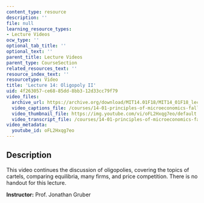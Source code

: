 ```yaml
---
content_type: resource
description: ''
file: null
learning_resource_types:
- Lecture Videos
ocw_type: ''
optional_tab_title: ''
optional_text: ''
parent_title: Lecture Videos
parent_type: CourseSection
related_resources_text: ''
resource_index_text: ''
resourcetype: Video
title: 'Lecture 14: Oligopoly II'
uid: 4f263057-ce68-85dd-8bb3-12d33cc79f79
video_files:
  archive_url: https://archive.org/download/MIT14.01F18/MIT14_01F18_lec14_300k.mp4
  video_captions_file: /courses/14-01-principles-of-microeconomics-fall-2018/2db7d50d56785519b7867457f032fdf2_oFL2Hxqg7eo.vtt
  video_thumbnail_file: https://img.youtube.com/vi/oFL2Hxqg7eo/default.jpg
  video_transcript_file: /courses/14-01-principles-of-microeconomics-fall-2018/534535f1aff601c22fbbe526e53d20ef_oFL2Hxqg7eo.pdf
video_metadata:
  youtube_id: oFL2Hxqg7eo
---
```


Description
-----------

This video continues the discussion of oligopolies, covering the topics of cartels, comparing equilibria, many firms, and price competition. There is no handout for this lecture. 

**Instructor:** Prof. Jonathan Gruber